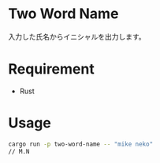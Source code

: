 # Two Word Name
入力した氏名からイニシャルを出力します。

# Requirement
* Rust

# Usage
```bash
cargo run -p two-word-name -- "mike neko"
// M.N
```